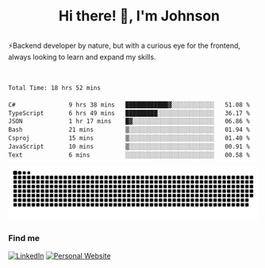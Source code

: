 <div id="user-content-toc">
  <ul align="center">
    <summary><h1 style="display: inline-block">Hi there! 👋, I'm Johnson</h1></summary>
  </ul>
</div>

⚡Backend developer by nature, but with a curious eye for the frontend, always looking to learn and expand my skills.

<br>


<!--START_SECTION:waka-->

```txt
Total Time: 18 hrs 52 mins

C#               9 hrs 38 mins   ████████████▓░░░░░░░░░░░░   51.08 %
TypeScript       6 hrs 49 mins   █████████░░░░░░░░░░░░░░░░   36.17 %
JSON             1 hr 17 mins    █▓░░░░░░░░░░░░░░░░░░░░░░░   06.86 %
Bash             21 mins         ▒░░░░░░░░░░░░░░░░░░░░░░░░   01.94 %
Csproj           15 mins         ▒░░░░░░░░░░░░░░░░░░░░░░░░   01.40 %
JavaScript       10 mins         ▒░░░░░░░░░░░░░░░░░░░░░░░░   00.91 %
Text             6 mins          ░░░░░░░░░░░░░░░░░░░░░░░░░   00.58 %
```

<!--END_SECTION:waka-->


<img  src="https://github.com/1999AZZAR/1999AZZAR/blob/main/resources/img/grid-snake.svg"
       alt="snake" /></a>

### Find me
<a href="https://www.linkedin.com/in/dusabe-johnson" target="_blank"><img src="https://img.shields.io/badge/LinkedIn-%230077B5.svg?&style=flat&logo=linkedin&logoColor=white" alt="LinkedIn"></a>
‎‎ [![Personal Website](https://img.shields.io/badge/visit-Johnson.rw-blue)](https://johnson.rw/)
